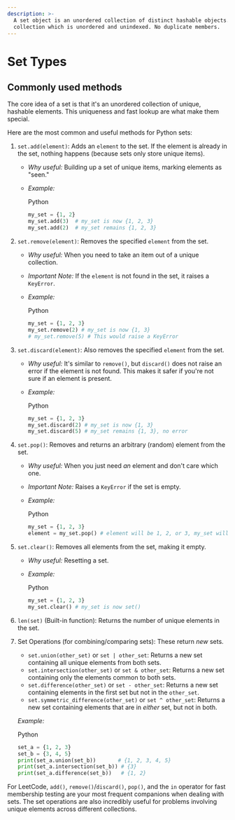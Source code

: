 ```yaml
---
description: >-
  A set object is an unordered collection of distinct hashable objects. Set is a
  collection which is unordered and unindexed. No duplicate members.
---
```


# Set Types

## Commonly used methods

The core idea of a set is that it's an unordered collection of unique, hashable elements. This uniqueness and fast lookup are what make them special.

Here are the most common and useful methods for Python sets:

1. `set.add(element)`: Adds an `element` to the set. If the element is already in the set, nothing happens (because sets only store unique items).
   * _Why useful:_ Building up a set of unique items, marking elements as "seen."
   *   _Example:_

       Python

       ```python
       my_set = {1, 2}
       my_set.add(3)  # my_set is now {1, 2, 3}
       my_set.add(2)  # my_set remains {1, 2, 3}
       ```
2. `set.remove(element)`: Removes the specified `element` from the set.
   * _Why useful:_ When you need to take an item out of a unique collection.
   * _Important Note:_ If the `element` is not found in the set, it raises a `KeyError`.
   *   _Example:_

       Python

       ```python
       my_set = {1, 2, 3}
       my_set.remove(2) # my_set is now {1, 3}
       # my_set.remove(5) # This would raise a KeyError
       ```
3. `set.discard(element)`: Also removes the specified `element` from the set.
   * _Why useful:_ It's similar to `remove()`, but `discard()` does not raise an error if the element is not found. This makes it safer if you're not sure if an element is present.
   *   _Example:_

       Python

       ```python
       my_set = {1, 2, 3}
       my_set.discard(2) # my_set is now {1, 3}
       my_set.discard(5) # my_set remains {1, 3}, no error
       ```
4. `set.pop()`: Removes and returns an arbitrary (random) element from the set.
   * _Why useful:_ When you just need _an_ element and don't care which one.
   * _Important Note:_ Raises a `KeyError` if the set is empty.
   *   _Example:_

       Python

       ```python
       my_set = {1, 2, 3}
       element = my_set.pop() # element will be 1, 2, or 3, my_set will have 2 elements left
       ```
5. `set.clear()`: Removes all elements from the set, making it empty.
   * _Why useful:_ Resetting a set.
   *   _Example:_

       Python

       ```python
       my_set = {1, 2, 3}
       my_set.clear() # my_set is now set()
       ```
6. `len(set)` (Built-in function): Returns the number of unique elements in the set.
7.  Set Operations (for combining/comparing sets): These return _new_ sets.

    * `set.union(other_set)` or `set | other_set`: Returns a new set containing all unique elements from both sets.
    * `set.intersection(other_set)` or `set & other_set`: Returns a new set containing only the elements common to both sets.
    * `set.difference(other_set)` or `set - other_set`: Returns a new set containing elements in the first set but not in the `other_set`.
    * `set.symmetric_difference(other_set)` or `set ^ other_set`: Returns a new set containing elements that are in _either_ set, but not in both.

    _Example:_

    Python

    ```python
    set_a = {1, 2, 3}
    set_b = {3, 4, 5}
    print(set_a.union(set_b))       # {1, 2, 3, 4, 5}
    print(set_a.intersection(set_b)) # {3}
    print(set_a.difference(set_b))   # {1, 2}
    ```

For LeetCode, `add()`, `remove()`/`discard()`, `pop()`, and the `in` operator for fast membership testing are your most frequent companions when dealing with sets. The set operations are also incredibly useful for problems involving unique elements across different collections.
